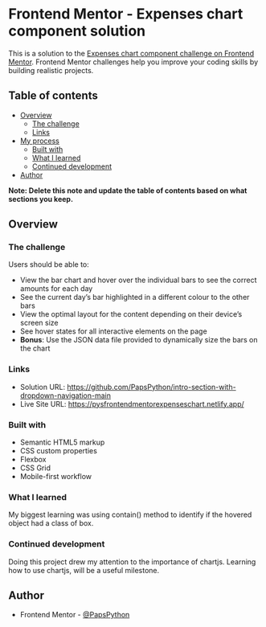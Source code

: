 # Frontend Mentor - Expenses chart component solution

This is a solution to the [Expenses chart component challenge on Frontend Mentor](https://www.frontendmentor.io/challenges/expenses-chart-component-e7yJBUdjwt). Frontend Mentor challenges help you improve your coding skills by building realistic projects. 

## Table of contents

- [Overview](#overview)
  - [The challenge](#the-challenge)
  - [Links](#links)
- [My process](#my-process)
  - [Built with](#built-with)
  - [What I learned](#what-i-learned)
  - [Continued development](#continued-development)
- [Author](#author)

**Note: Delete this note and update the table of contents based on what sections you keep.**

## Overview

### The challenge

Users should be able to:

- View the bar chart and hover over the individual bars to see the correct amounts for each day
- See the current day’s bar highlighted in a different colour to the other bars
- View the optimal layout for the content depending on their device’s screen size
- See hover states for all interactive elements on the page
- **Bonus**: Use the JSON data file provided to dynamically size the bars on the chart

### Links

- Solution URL: https://github.com/PapsPython/intro-section-with-dropdown-navigation-main
- Live Site URL: https://pysfrontendmentorexpenseschart.netlify.app/

### Built with

- Semantic HTML5 markup
- CSS custom properties
- Flexbox
- CSS Grid
- Mobile-first workflow

### What I learned
My biggest learning was using contain() method to identify if the hovered object had a class of box.   


### Continued development

Doing this project drew my attention to the importance of chartjs. Learning how to use chartjs, will be a useful milestone.


## Author

- Frontend Mentor - [@PapsPython](https://www.frontendmentor.io/profile/PapsPython)

